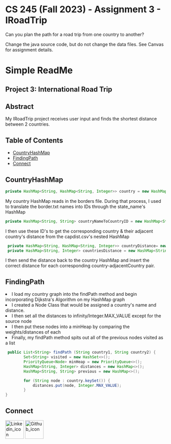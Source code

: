 # CS 245 (Fall 2023) - Assignment 3 - IRoadTrip

Can you plan the path for a road trip from one country to another?

Change the java source code, but do not change the data files. See Canvas for assignment details.



# Simple ReadMe
## Project 3: International Road Trip

## Abstract
My IRoadTrip project receives user input and finds the shortest distance between 2 countries.

## Table of Contents

- [CountryHashMap](#CountryHashMap)
- [FindingPath](#FindingPath)
- [Connect](#connect)


  
## CountryHashMap

```java
private HashMap<String, HashMap<String, Integer>> country = new HashMap<String, HashMap<String, Integer>>();
```

My country HashMap reads in the borders file. During that process, I used to translate the border.txt names into IDs through the state_name's HashMap

```java
private HashMap<String, String> countryNameToCountryID = new HashMap<String, String>(); 
```

I then use these ID's to get the corresponding country & their adjacent country's distance from the capdist.csv's nested HashMap

```java
 private HashMap<String, HashMap<String, Integer>> countryDistance= new HashMap<String, HashMap<String, Integer>>();
 private HashMap<String, Integer> countriesDistance = new HashMap<String, Integer>();
```
I then send the distance back to the country HashMap and insert the correct distance for each corresponding country-adjacentCountry pair.

## FindingPath

<li>I load my country graph into the findPath method and begin incorporating Dijkstra's Algorithm on my HashMap graph</li>
<li>I created a Node Class that would be assigned a country's name and distance.</li>
<li>I then set all the distances to infinity/Integer.MAX_VALUE except for the source node</li>
<li>I then put these nodes into a minHeap by comparing the weights/distances of each</li>
<li>Finally, my findPath method spits out all of the previous nodes visited as a list</li>

```java
 public List<String> findPath (String country1, String country2) {
        Set<String> visited = new HashSet<>(); 
        PriorityQueue<Node> minHeap = new PriorityQueue<>(); 
        HashMap<String, Integer> distances = new HashMap<>(); 
        HashMap<String, String> previous = new HashMap<>(); 

        for (String node : country.keySet()) { 
            distances.put(node, Integer.MAX_VALUE);
        }
}
```

## Connect
<a href="https://www.linkedin.com/in/allen-ho-b67a6725b/"><img width="58" alt="Linkedin_icon" src="https://github.com/AllenHo2/project02-Elevator/assets/112123839/38209676-0df8-4cdf-a99e-e172deb63854" href="https://www.linkedin.com/in/allen-ho-b67a6725b/"></img></a>
<a href="https://github.com/AllenHo2"> <img width="58" alt="Github_icon" src="https://github.com/AllenHo2/project02-Elevator/assets/112123839/e56b00ce-0fb2-4ee1-bde1-2aec3c393ecd" href="https://github.com/AllenHo2"></img></a>
